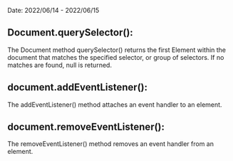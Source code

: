 
Date: 2022/06/14 - 2022/06/15
## Document.querySelector():
The Document method querySelector() returns the first Element within the document that matches the specified selector, or group of selectors. If no matches are found, null is returned.
## document.addEventListener():
The addEventListener() method attaches an event handler to an element.
## document.removeEventListener():
The removeEventListener() method removes an event handler from an element.

